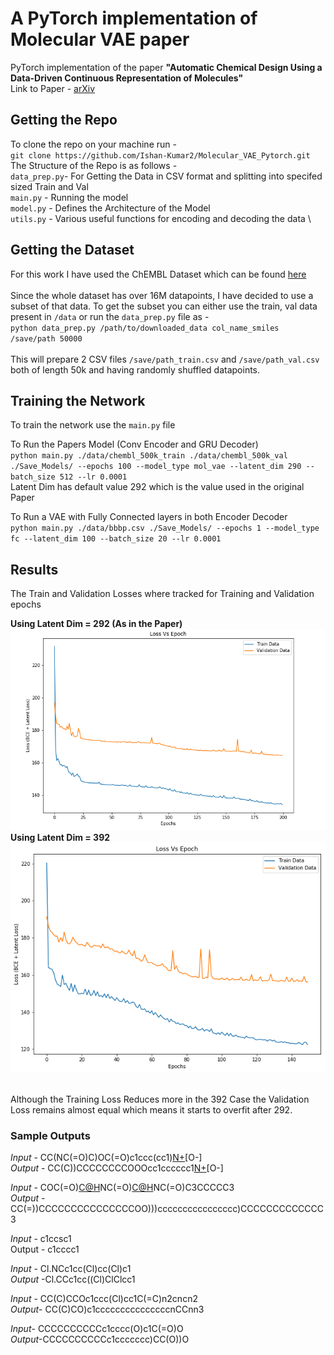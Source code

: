 # A PyTorch implementation of Molecular VAE paper

PyTorch implementation of the paper **"Automatic Chemical Design Using a Data-Driven Continuous Representation of Molecules"**\
Link to Paper - [arXiv](https://arxiv.org/abs/1610.02415)

## Getting the Repo
To clone the repo on your machine run - \
`git clone https://github.com/Ishan-Kumar2/Molecular_VAE_Pytorch.git` \
The Structure of the Repo is as follows -\
`data_prep.py`- For Getting the Data in CSV format and splitting into specifed sized Train and Val \
`main.py` - Running the model \
`model.py` - Defines the Architecture of the Model \
`utils.py` - Various useful functions for encoding and decoding the data \


## Getting the Dataset
For this work I have used the ChEMBL Dataset which can be found [here](https://www.ebi.ac.uk/chembl/) \
\
Since the whole dataset has over 16M datapoints, I have decided to use a subset of that data.
To get the subset you can either use the train, val data present in ``/data``
or run the ``data_prep.py`` file as - \
`python data_prep.py /path/to/downloaded_data col_name_smiles /save/path 50000` \
\
This will prepare 2 CSV files `/save/path_train.csv` and `/save/path_val.csv` both of length 50k and having randomly shuffled datapoints.

## Training the Network
To train the network use the `main.py` file

To Run the Papers Model (Conv Encoder and GRU Decoder)\
`python main.py ./data/chembl_500k_train ./data/chembl_500k_val ./Save_Models/ --epochs 100 --model_type mol_vae --latent_dim 290 --batch_size 512 --lr 0.0001`\
Latent Dim has default value 292 which is the value used in the original Paper

To Run a VAE with Fully Connected layers in both Encoder Decoder\
``python main.py ./data/bbbp.csv ./Save_Models/ --epochs 1 --model_type fc --latent_dim 100 --batch_size 20 --lr 0.0001``


## Results

The Train and Validation Losses where tracked for Training and Validation epochs

**Using Latent Dim = 292 (As in the Paper)** \
![Loss graphs](/Sample_imgs/graph_loss_200.png) 
\
**Using Latent Dim = 392** \
![Loss graphs](/Sample_imgs/Graph_loss_392.png) 

\
Although the Training Loss Reduces more in the 392 Case the Validation Loss remains almost equal which means it starts to overfit after 292.

### Sample Outputs

*Input* - CC(NC(=O)C)OC(=O)c1ccc(cc1)[N+](=O)[O-] \
*Output* - CC(C))CCCCCCCCOOOcc1cccccc1[N+](=O)[O-] 

*Input* - COC(=O)[C@H](CCCN=C(N)N)NC(=O)[C@H](Cc1c[nH]c2ccccc12)NC(=O)C3CCCCC3 \
*Output* - CC(=))CCCCCCCCCCCCCCCOO)))cccccccccccccccc)CCCCCCCCCCCCC3 

*Input* - c1ccsc1 \
Output -  c1cccc1 

*Input* - Cl.NCc1cc(Cl)cc(Cl)c1 \
*Output* -Cl.CCc1cc((Cl)ClClcc1 

*Input* - CC(C)CCOc1ccc(Cl)cc1C(=C)n2cncn2 \
*Output*- CC(C)CO)c1cccccccccccccccnCCnn3 

*Input*- CCCCCCCCCCc1cccc(O)c1C(=O)O \
*Output*-CCCCCCCCCCc1ccccccc)CC(O))O 

